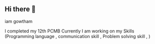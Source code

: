 ## Hi there 👋

iam gowtham

I completed my 12th PCMB
Currently I am working on my Skills
(Programming language , communication skill , Problem solving skill , ) 
